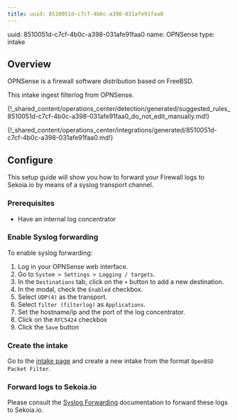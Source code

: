 ```yaml
---
title: uuid: 8510051d-c7cf-4b0c-a398-031afe91faa0
---
```


uuid: 8510051d-c7cf-4b0c-a398-031afe91faa0
name: OPNSense
type: intake

## Overview

OPNSense is a firewall software distribution based on FreeBSD.

This intake ingest filterlog from OPNSense.

{!_shared_content/operations_center/detection/generated/suggested_rules_8510051d-c7cf-4b0c-a398-031afe91faa0_do_not_edit_manually.md!}

{!_shared_content/operations_center/integrations/generated/8510051d-c7cf-4b0c-a398-031afe91faa0.md!}

## Configure

This setup guide will show you how to forward your Firewall logs
to Sekoia.io by means of a syslog transport channel.

### Prerequisites

- Have an internal log concentrator

### Enable Syslog forwarding

To enable syslog forwarding:

1. Log in your OPNSense web interface.
2. Go to `System > Settings > Logging / targets`.
3. In the `Destinations` tab, click on the `+` button to add a new destination.
4. In the modal, check the `Enabled` checkbox.
5. Select `UDP(4)` as the transport.
6. Select `filter (filterlog)` as `Applications`.
7. Set the hostname/ip and the port of the log concentrator.
8. Click on the `RFC5424` checkbox
9. Click the `Save` button


### Create the intake

Go to the [intake page](https://app.sekoia.io/operations/intakes) and create a new intake from the format `OpenBSD Packet Filter`.

### Forward logs to Sekoia.io

Please consult the [Syslog Forwarding](../../../ingestion_methods/sekoiaio_forwarder/) documentation to forward these logs to Sekoia.io.





